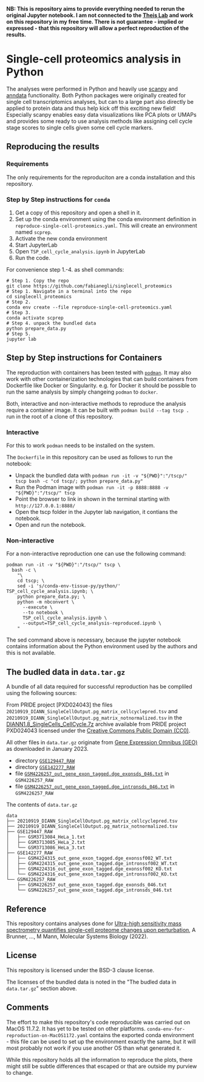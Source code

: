 **NB: This is repository aims to provide everything needed to rerun the original Jupyter notebook. I am not connected to the [Theis Lab](https://github.com/theislab) and work on this repository in my free time. There is not guarantee - implied or expressed - that this repository will allow a perfect reproduction of the results.**

# Single-cell proteomics analysis in Python

The analyses were performed in Python and heavily use [scanpy](https://scanpy.readthedocs.io/en/stable/) and [anndata](https://anndata.readthedocs.io/en/latest/) functionality. Both Python packages were originally created for single cell transcriptomics analyses, but can to a large part also directly be applied to protein data and thus help kick off this exciting new field! Especially scanpy enables easy data visualizations like PCA plots or UMAPs and provides some ready to use analysis methods like assigning cell cycle stage scores to single cells given some cell cycle markers.

## Reproducing the results

### Requirements

The only requirements for the reproduciton are a conda installation and this repository.

### Step by Step instructions for `conda`

1. Get a copy of this repository and open a shell in it.
2. Set up the conda environment using the conda environment definition in `reproduce-single-cell-proteomics.yaml`.
   This will create an environment named `scprep`.
3. Activate the new conda environment
4. Start JupyterLab
5. Open `TSP_cell_cycle_analysis.ipynb` in JupyterLab
6. Run the code.

For convenience step 1.-4. as shell commands:

```shell
# Step 1. Copy the repo
git clone https://github.com/fabianegli/singlecell_proteomics
# Step 1. Navigate in a terminal into the repo
cd singlecell_proteomics
# Step 2.
conda env create --file reproduce-single-cell-proteomics.yaml
# Step 3.
conda activate scprep
# Step 4. unpack the bundled data
python prepare_data.py
# Step 5.
jupyter lab
```

## Step by Step instructions for Containers

The reproduction with containers has been tested with [`podman`](https://podman.io/).
It may also work with other containerization technologies that can build containers from Dockerfile like Docker or Singularity.
e.g. for Docker it should be possible to run the same analysis by simply changeing `podman` to `docker`.

Both, interactive and non-interactive methods to reproduce the analysis require a container image.
It can be built with `podman build --tag tscp .` run in the root of a clone of this repository.

### Interactive

For this to work `podman` needs to be installed on the system.

The `Dockerfile` in this repository can be used as follows to run the notebook:

- Unpack the bundled data with `podman run -it -v "${PWD}":"/tscp/" tscp bash -c "cd tscp/; python prepare_data.py"`
- Run the Podman image with `podman run -it -p 8888:8888 -v "${PWD}":"/tscp/" tscp`
- Point the browser to link in shown in the terminal starting with `http://127.0.0.1:8888/`
- Open the tscp folder in the Jupyter lab navigation, it contians the notebook.
- Open and run the notebook.

### Non-interactive

For a non-interactive reproduction one can use the following command:

```
podman run -it -v "${PWD}":"/tscp/" tscp \
  bash -c \
    "\
    cd tscp; \
    sed -i 's/conda-env-tissue-py/python/' TSP_cell_cycle_analysis.ipynb; \
    python prepare_data.py; \
    python -m nbconvert \
      --execute \
      --to notebook \
      TSP_cell_cycle_analysis.ipynb \
      --output=TSP_cell_cycle_analysis-reproduced.ipynb \
    "
```

The sed command above is necessary, because the jupyter notebook contains information about the Python environment used by the authors and this is not available.

## The budled data in `data.tar.gz`

A bundle of all data required for successful reproduction has be compliled using the following sources:

From PRIDE project [PXD024043] the files `20210919_DIANN_SingleCellOutput.pg_matrix_cellcyclepred.tsv` and `20210919_DIANN_SingleCellOutput.pg_matrix_notnormalized.tsv` in the
[DIANN1.8_SingleCells_CellCycle.7z](https://ftp.pride.ebi.ac.uk/pride/data/archive/2022/02/PXD024043/DIANN1.8_SingleCells_CellCycle.7z) archive available from PRIDE project PXD024043 licensed under the [Creative Commons Public Domain (CC0)](https://creativecommons.org/share-your-work/public-domain/cc0/).

All other files in `data.tar.gz` originate from [Gene Expression Omnibus (GEO)](https://www.ncbi.nlm.nih.gov/gds/) as downloaded in January 2023.
- directory [`GSE129447_RAW`](https://www.ncbi.nlm.nih.gov/geo/download/?acc=GSE129447&format=file)
- directory [`GSE142277_RAW`](https://www.ncbi.nlm.nih.gov/geo/download/?acc=GSE142277&format=file)
- file [`GSM4226257_out_gene_exon_tagged.dge_exonsds_046.txt`](https://www.ncbi.nlm.nih.gov/geo/download/?acc=GSM4226257&format=file&file=GSM4226257%5Fout%5Fgene%5Fexon%5Ftagged%2Edge%5Fexonsds%5F046%2Etxt%2Egz) in `GSM4226257_RAW`
- file [`GSM4226257_out_gene_exon_tagged.dge_intronsds_046.txt`](https://www.ncbi.nlm.nih.gov/geo/download/?acc=GSM4226257&format=file&file=GSM4226257%5Fout%5Fgene%5Fexon%5Ftagged%2Edge%5Fintronsds%5F046%2Etxt%2Egz) in `GSM4226257_RAW`

The contents of `data.tar.gz`

```
data
├── 20210919_DIANN_SingleCellOutput.pg_matrix_cellcyclepred.tsv
├── 20210919_DIANN_SingleCellOutput.pg_matrix_notnormalized.tsv
├── GSE129447_RAW
│   ├── GSM3713084_HeLa_1.txt
│   ├── GSM3713085_HeLa_2.txt
│   └── GSM3713086_HeLa_3.txt
├── GSE142277_RAW
│   ├── GSM4224315_out_gene_exon_tagged.dge_exonssf002_WT.txt
│   ├── GSM4224315_out_gene_exon_tagged.dge_intronssf002_WT.txt
│   ├── GSM4224316_out_gene_exon_tagged.dge_exonssf002_KO.txt
│   └── GSM4224316_out_gene_exon_tagged.dge_intronssf002_KO.txt
└── GSM4226257_RAW
    ├── GSM4226257_out_gene_exon_tagged.dge_exonsds_046.txt
    └── GSM4226257_out_gene_exon_tagged.dge_intronsds_046.txt
```

## Reference

This repository contains analyses done for [Ultra-high sensitivity mass spectrometry quantifies single-cell proteome changes upon perturbation](https://doi.org/10.15252/msb.202110798), A Brunner, ..., M Mann, Molecular Systems Biology (2022).

## License

This repository is licensed under the BSD-3 clause license.

The licenses of the bundled data is noted in the "The budled data in `data.tar.gz`" section above.

## Comments

The effort to make this repository's code reproducible was carried out on MacOS 11.7.2. It has yet to be tested on other platforms.
`conda-env-for-reproduction-on-MacOS1172.yaml` contains the exported conda environment - this file can be used to set up the environment exactly the same, but it will most probably not work if you use another OS than what generated it.

While this repository holds all the information to reproduce the plots, there might still be subtle differences that escaped or that are outside my purview to change.
